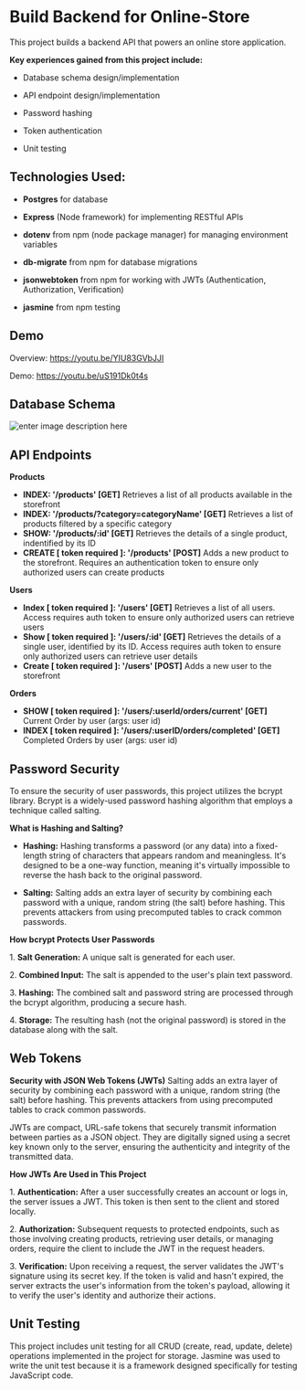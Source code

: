 
# Build Backend for Online-Store

This project builds a backend API that powers an online store application.

**Key experiences gained from this project include:**
- Database schema design/implementation

- API endpoint design/implementation

- Password hashing

- Token authentication

- Unit testing


## Technologies Used:

- **Postgres** for database

- **Express** (Node framework) for implementing RESTful APIs

- **dotenv** from npm (node package manager) for managing environment variables

- **db-migrate** from npm for database migrations

- **jsonwebtoken** from npm for working with JWTs (Authentication, Authorization, Verification)

- **jasmine** from npm testing

  
## Demo

Overview: <https://youtu.be/YIU83GVbJJI>

Demo: <https://youtu.be/uS191Dk0t4s>


## Database Schema

  ![enter image description here](https://portfolio.matthewjinks.com/assets/database-schema.png)


## API Endpoints

**Products** 
- **INDEX: '/products' [GET]** Retrieves a list of all products available in the storefront
- **INDEX: '/products/?category=categoryName' [GET]** Retrieves a list of products filtered by a specific category
- **SHOW: '/products/:id' [GET]** Retrieves the details of a single product, indentified by its ID
- **CREATE [ token required ]: '/products' [POST]** Adds a new product to the storefront. Requires an authentication token to ensure only authorized users can create products

**Users**
- **Index [ token required ]: '/users' [GET]** Retrieves a list of all users. Access requires auth token to ensure only authorized users can retrieve users
- **Show [ token required ]: '/users/:id' [GET]** Retrieves the details of a single user, identified by its ID. Access requires auth token to ensure only authorized users can retrieve user details
- **Create [ token required ]: '/users' [POST]** Adds a new user to the storefront

**Orders**
- **SHOW [ token required ]: '/users/:userId/orders/current' [GET]** Current Order by user (args: user id)
- **INDEX [ token required ]: '/users/:userID/orders/completed' [GET]** Completed Orders by user (args: user id)

## Password Security
To ensure the security of user passwords, this project utilizes the bcrypt library. Bcrypt is a widely-used password hashing algorithm that employs a technique called salting.

**What is Hashing and Salting?**
- **Hashing:** Hashing transforms a password (or any data) into a fixed-length string of characters that appears random and meaningless. It's designed to be a one-way function, meaning it's virtually impossible to reverse the hash back to the original password.

- **Salting:** Salting adds an extra layer of security by combining each password with a unique, random string (the salt) before hashing. This prevents attackers from using precomputed tables to crack common passwords.

**How bcrypt Protects User Passwords** 

1\. **Salt Generation:** A unique salt is generated for each user.

2\. **Combined Input:** The salt is appended to the user's plain text password.

3\. **Hashing:** The combined salt and password string are processed through the bcrypt algorithm, producing a secure hash.

4\. **Storage:** The resulting hash (not the original password) is stored in the database along with the salt.

## Web Tokens

**Security with JSON Web Tokens (JWTs)** Salting adds an extra layer of security by combining each password with a unique, random string (the salt) before hashing. This prevents attackers from using precomputed tables to crack common passwords.

JWTs are compact, URL-safe tokens that securely transmit information between parties as a JSON object. They are digitally signed using a secret key known only to the server, ensuring the authenticity and integrity of the transmitted data.

**How JWTs Are Used in This Project**

1\. **Authentication:** After a user successfully creates an account or logs in, the server issues a JWT. This token is then sent to the client and stored locally.

2\. **Authorization:** Subsequent requests to protected endpoints, such as those involving creating products, retrieving user details, or managing orders, require the client to include the JWT in the request headers.

3\. **Verification:** Upon receiving a request, the server validates the JWT's signature using its secret key. If the token is valid and hasn't expired, the server extracts the user's information from the token's payload, allowing it to verify the user's identity and authorize their actions.
  

## Unit Testing

This project includes unit testing for all CRUD (create, read, update, delete) operations implemented in the project for storage. Jasmine was used to write the unit test because it is a framework designed specifically for testing JavaScript code.

